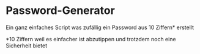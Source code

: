# Password-Generator

Ein ganz einfaches Script was zufällig ein Password aus 10 Ziffern* erstellt

*10 Ziffern weil es einfacher ist abzutippen und trotzdem noch eine Sicherheit bietet
